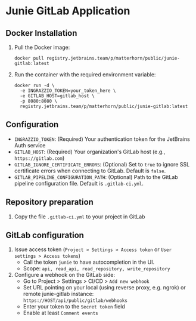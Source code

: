 # Junie GitLab Application

## Docker Installation
1. Pull the Docker image:
   ```
   docker pull registry.jetbrains.team/p/matterhorn/public/junie-gitlab:latest
   ```

2. Run the container with the required environment variable:
   ```
   docker run -d \
     -e INGRAZZIO_TOKEN=your_token_here \
     -e GITLAB_HOST=gitlab_host \
     -p 8080:8080 \
     registry.jetbrains.team/p/matterhorn/public/junie-gitlab:latest
   ```


## Configuration
- `INGRAZZIO_TOKEN`: (Required) Your authentication token for the JetBrains Auth service
- `GITLAB_HOST`: (Required) Your organization's GitLab host (e.g., `https://gitlab.com`)
- `GITLAB_IGNORE_CERTIFICATE_ERRORS`: (Optional) Set to `true` to ignore SSL certificate errors when connecting to GitLab. Default is `false`.
- `GITLAB_PIPELINE_CONFIGURATION_PATH`: (Optional) Path to the GitLab pipeline configuration file. Default is `.gitlab-ci.yml`.

## Repository preparation
1. Copy the file `.gitlab-ci.yml` to your project in GitLab

## GitLab configuration
1. Issue access token (`Project > Settings > Access token` or `User settings > Access tokens`)
   - Call the token `junie` to have autocompletion in the UI.
   - Scope: `api, read_api, read_repository, write_repository`
2. Configure a webhook on the GitLab side:
   - Go to Project > Settings > CI/CD > `Add new webhook`
   - Set URL pointing on your local (using reverse proxy, e.g. ngrok) or remote junie-gitlab instance: `https://HOST/api/public/gitlab/webhooks`
   - Enter your token to the `Secret token` field
   - Enable at least `Comment events`

